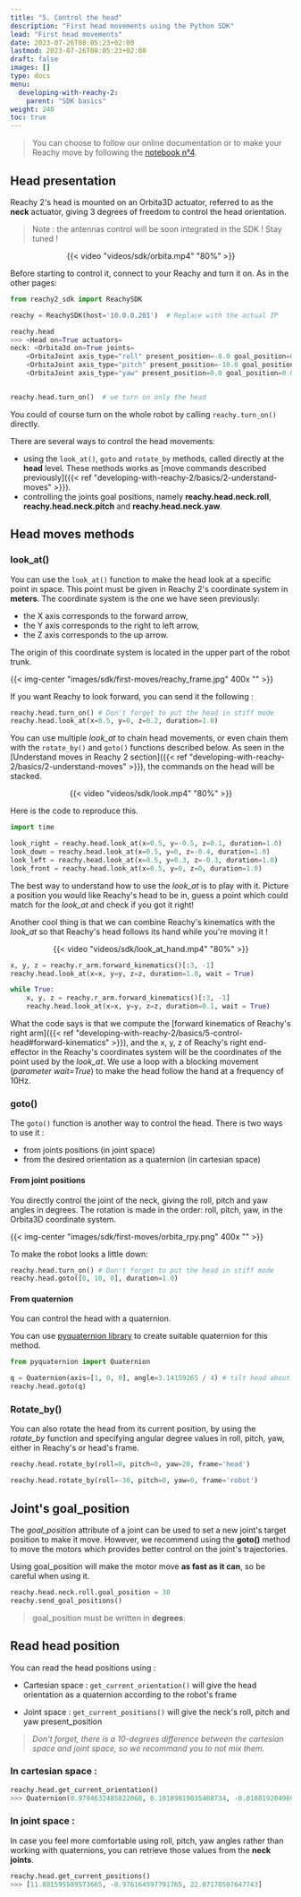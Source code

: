 ```yaml
---
title: "5. Control the head"
description: "First head movements using the Python SDK"
lead: "First head movements"
date: 2023-07-26T08:05:23+02:00
lastmod: 2023-07-26T08:05:23+02:00
draft: false
images: []
type: docs
menu:
  developing-with-reachy-2:
    parent: "SDK basics"
weight: 240
toc: true
---
```


> You can choose to follow our online documentation or to make your Reachy move by following the [notebook n°4](https://github.com/pollen-robotics/reachy2-sdk/blob/develop/src/examples/4_head_control.ipynb). 


## Head presentation

Reachy 2's head is mounted on an Orbita3D actuator, referred to as the **neck** actuator, giving 3 degrees of freedom to control the head orientation.  

> Note : the antennas control will be soon integrated in the SDK ! Stay tuned !

<p align="center">
    {{< video "videos/sdk/orbita.mp4" "80%" >}}
</p>


Before starting to control it, connect to your Reachy and turn it on. As in the other pages:

```python
from reachy2_sdk import ReachySDK

reachy = ReachySDK(host='10.0.0.201')  # Replace with the actual IP

reachy.head
>>> <Head on=True actuators= 
neck: <Orbita3d on=True joints=
	<OrbitaJoint axis_type="roll" present_position=-0.0 goal_position=0.0 >
	<OrbitaJoint axis_type="pitch" present_position=-10.0 goal_position=-10.0 >
	<OrbitaJoint axis_type="yaw" present_position=0.0 goal_position=0.0 >


reachy.head.turn_on()  # we turn on only the head
```

You could of course turn on the whole robot by calling `reachy.turn_on()` directly.

There are several ways to control the head movements:
- using the `look_at()`, `goto` and `rotate_by` methods, called directly at the **head** level. These methods works as [move commands described previously]({{< ref "developing-with-reachy-2/basics/2-understand-moves" >}}).
- controlling the joints goal positions, namely **reachy.head.neck.roll**, **reachy.head.neck.pitch** and **reachy.head.neck.yaw**.

## Head moves methods

### look_at()

You can use the `look_at()` function to make the head look at a specific point in space. This point must be given in Reachy 2's coordinate system in **meters**. The coordinate system is the one we have seen previously:

* the X axis corresponds to the forward arrow,
* the Y axis corresponds to the right to left arrow,
* the Z axis corresponds to the up arrow.

The origin of this coordinate system is located in the upper part of the robot trunk.

{{< img-center "images/sdk/first-moves/reachy_frame.jpg" 400x "" >}}

If you want Reachy to look forward, you can send it the following : 

```python
reachy.head.turn_on() # Don't forget to put the head in stiff mode
reachy.head.look_at(x=0.5, y=0, z=0.2, duration=1.0)
```

You can use multiple *look_at* to chain head movements, or even chain them with the `rotate_by()` and `goto()` functions described below. As seen in the [Understand moves in Reachy 2 section]({{< ref "developing-with-reachy-2/basics/2-understand-moves" >}}), the commands on the head will be stacked.

<p align="center">
    {{< video "videos/sdk/look.mp4" "80%" >}}
</p>

Here is the code to reproduce this.

```python
import time

look_right = reachy.head.look_at(x=0.5, y=-0.5, z=0.1, duration=1.0)
look_down = reachy.head.look_at(x=0.5, y=0, z=-0.4, duration=1.0)
look_left = reachy.head.look_at(x=0.5, y=0.3, z=-0.3, duration=1.0)
look_front = reachy.head.look_at(x=0.5, y=0, z=0, duration=1.0)
```

The best way to understand how to use the *look_at* is to play with it. Picture a position you would like Reachy's head to be in, guess a point which could match for the *look_at* and check if you got it right!

Another cool thing is that we can combine Reachy's kinematics with the *look_at* so that Reachy's head follows its hand while you're moving it !

<p align="center">
    {{< video "videos/sdk/look_at_hand.mp4" "80%" >}}
</p>

```python
x, y, z = reachy.r_arm.forward_kinematics()[:3, -1]
reachy.head.look_at(x=x, y=y, z=z, duration=1.0, wait = True)

while True:
    x, y, z = reachy.r_arm.forward_kinematics()[:3, -1]
    reachy.head.look_at(x=x, y=y, z=z, duration=0.1, wait = True)
```

What the code says is that we compute the [forward kinematics of Reachy's right arm]({{< ref "developing-with-reachy-2/basics/5-control-head#forward-kinematics" >}}), and the x, y, z of Reachy's right end-effector in the Reachy's coordinates system will be the coordinates of the point used by the *look_at*. We use a loop with a blocking movement (*parameter wait=True*) to make the head follow the hand at a frequency of 10Hz. 


### goto()

The `goto()` function is another way to control the head. There is two ways to use it :
- from joints positions (in joint space)
- from the desired orientation as a quaternion (in cartesian space)

#### From joint positions

 You directly control the joint of the neck, giving the roll, pitch and yaw angles in degrees. The rotation is made in the order: roll, pitch, yaw, in the Orbita3D coordinate system.

{{< img-center "images/sdk/first-moves/orbita_rpy.png" 400x "" >}}

To make the robot looks a little down:
```python
reachy.head.turn_on() # Don't forget to put the head in stiff mode
reachy.head.goto([0, 10, 0], duration=1.0)
```

#### From quaternion

You can control the head with a quaternion.

You can use [pyquaternion library](https://kieranwynn.github.io/pyquaternion/) to create suitable quaternion for this method.


```python
from pyquaternion import Quaternion

q = Quaternion(axis=[1, 0, 0], angle=3.14159265 / 4) # tilt head about 45° to the right
reachy.head.goto(q)
```

### Rotate_by()

You can also rotate the head from its current position, by using the *rotate_by* function and specifying angular degree values in roll, pitch, yaw, either in Reachy's or head's frame. 


```python
reachy.head.rotate_by(roll=0, pitch=0, yaw=20, frame='head')

reachy.head.rotate_by(roll=-30, pitch=0, yaw=0, frame='robot')
```


## Joint's goal_position

The *goal_position* attribute of a joint can be used to set a new joint's target position to make it move. However, we recommend using the **goto()** method to move the motors which provides better control on the joint's trajectories.  

Using goal_position will make the motor move **as fast as it can**, so be careful when using it.  

```python
reachy.head.neck.roll.goal_position = 30
reachy.send_goal_positions()
```

> goal_position must be written in **degrees**.


## Read head position

You can read the head positions using : 

- Cartesian space : `get_current_orientation()` will give the head orientation as a quaternion according to the robot's frame


- Joint space : `get_current_positions()` will give the neck's roll, pitch and yaw present_position

> *Don't forget, there is a 10-degrees difference between the cartesian space and joint space, so we recommand you to not mix them.*

### In cartesian space :

```python
reachy.head.get_current_orientation()
>>> Quaternion(0.9794632485822068, 0.10189819035488734, -0.01081920496959773, 0.17364172391166605)
```

### In joint space : 

In case you feel more comfortable using roll, pitch, yaw angles rather than working with quaternions, you can retrieve those values from the **neck joints**.


```python
reachy.head.get_current_positions()
>>> [11.881595589573665, -8.976164597791765, 22.07170507647743]
```
